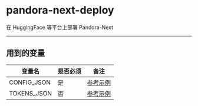 # pandora-next-deploy
在 HuggingFace 等平台上部署 Pandora-Next

---

## 用到的变量
  |变量名|是否必须|备注|
  |---|---|---|
  |CONFIG_JSON|是|[参考示例](https://github.com/pandora-next/deploy#config-%E9%85%8D%E7%BD%AE)|
  |TOKENS_JSON|否|[参考示例](https://github.com/pandora-next/deploy#tokens-%E9%85%8D%E7%BD%AE)|
